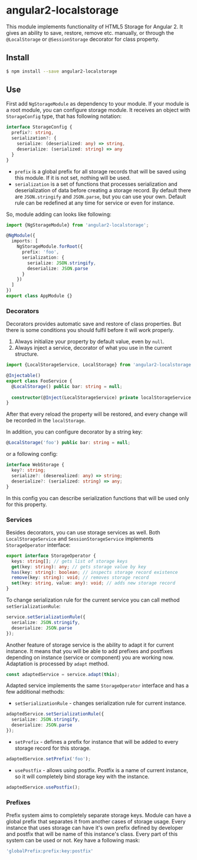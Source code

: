 # angular2-localstorage
This module implements functionality of HTML5 Storage for Angular 2. 
It gives an ability to save, restore, remove etc. manually, or through 
the `@LocalStorage` or `@SessionStorage` decorator for class property.

## Install
```bash
$ npm install --save angular2-localstorage
```
## Use
First add `NgStorageModule` as dependency to your module. If your module
is a root module, you can configure storage module. It receives an object
with `StorageConfig` type, that has following notation:
```typescript
interface StorageConfig {
  prefix?: string,
  serialization?: {
    serialize: (deserialized: any) => string,
    deserialize: (serialized: string) => any
  }
}
```
* `prefix` is a global prefix for all storage records that will be saved
using this module. If it is not set, nothing will be used. 
* `serialization` is a set of functions that processes serialization and 
deserialization of data before creating a storage record. By default there
are `JSON.stringify` and `JSON.parse`, but you can use your own. Default rule 
can be redefined at any time for service or even for instance. 

So, module adding can looks like following:
```typescript
import {NgStorageModule} from 'angular2-localstorage';

@NgModule({
  imports: [
    NgStorageModule.forRoot({
      prefix: 'foo',
      serialization: {
        serialize: JSON.stringify,
        deserialize: JSON.parse 
      }
    })
  ]
})
export class AppModule {}
```

### Decorators
Decorators provides automatic save and restore of class properties. But there is some conditions
you should fulfil before it will work properly. 
1. Always initialize your property by default value, even by `null`. 
2. Always inject a service, decorator of what you use in the current structure. 
```typescript
import {LocalStorageService, LocalStorage} from 'angular2-localstorage';

@Injectable()
export class FooService {
  @LocalStorage() public bar: string = null;
  
  constructor(@Inject(LocalStorageService) private localStorageService: LocalStorageService) {}
}
```
After that every reload the property will be restored, and every change will be recorded in the 
`localStorage`.

In addition, you can configure decorator by a string key:
```typescript
@LocalStorage('foo') public bar: string = null;
```
or a following config:
```typescript
interface WebStorage {
  key?: string;
  serialize?: (deserealized: any) => string;
  deserialize?: (serialized: string) => any;
}
```
In this config you can describe serialization functions that will be 
used only for this property. 

### Services
Besides decorators, you can use storage services as well. Both 
`LocalStorageService` and `SessionStorageService` implements 
`StorageOperator` interface: 
```typescript
export interface StorageOperator {
  keys: string[]; // gets list of storage keys
  get(key: string): any; // gets storage value by key
  has(key: string): boolean; // inspects storage record existence
  remove(key: string): void; // removes storage record
  set(key: string, value: any): void; // adds new storage record
}
```
To change serialization rule for the current service you can call method
`setSerializationRule`:
```typescript
service.setSerializationRule({
  serialize: JSON.stringify,
  deserialize: JSON.parse
});
```
Another feature of storage service is the ability to adapt it for current
instance. It means that you will be able to add prefixes and postfixes 
depending on instance (service or component) you are working now. Adaptation
is processed by `adapt` method. 
```typescript
const adaptedService = service.adapt(this);
```
Adapted service implements the same `StorageOperator` interface and has a few 
additional methods:
* `setSerializationRule` - changes serialization rule for current instance.
```typescript
adaptedService.setSerializationRule({
  serialize: JSON.stringify,
  deserialize: JSON.parse
});
```
* `setPrefix` - defines a prefix for instance that will be added to every 
storage record for this storage.
```typescript
adaptedService.setPrefix('foo');
```
* `usePostfix` - allows using postfix. Postfix is a name of current instance,
so it will completely bind storage key with the instance. 
```typescript
adaptedService.usePostfix();
```

### Prefixes
Prefix system aims to completely separate storage keys. Module can have a 
global prefix that separates it from another cases of storage usage. Every
instance that uses storage can have it's own prefix defined by developer and
postfix that will be name of this instance's class. Every part of this 
system can be used or not. Key have a following mask:
```typescript
'globalPrefix:prefix:key:postfix'
```
